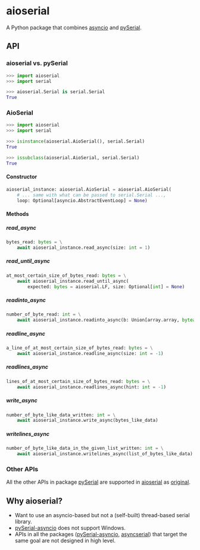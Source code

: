 # aioserial

A Python package that combines [asyncio](https://docs.python.org/3/library/asyncio.html) and [pySerial](https://github.com/pyserial/pyserial).

## API

### aioserial vs. pySerial

```py
>>> import aioserial
>>> import serial

>>> aioserial.Serial is serial.Serial
True
```


### AioSerial

```py
>>> import aioserial
>>> import serial

>>> isinstance(aioserial.AioSerial(), serial.Serial)
True

>>> issubclass(aioserial.AioSerial, serial.Serial)
True
```

#### Constructor

```py
aioserial_instance: aioserial.AioSerial = aioserial.AioSerial(
    # ... same with what can be passed to serial.Serial ...,
    loop: Optional[asyncio.AbstractEventLoop] = None)
```

#### Methods


##### read_async

```py
bytes_read: bytes = \
    await aioserial_instance.read_async(size: int = 1)
```

##### read_until_async

```py
at_most_certain_size_of_bytes_read: bytes = \
    await aioserial_instance.read_until_async(
        expected: bytes = aioserial.LF, size: Optional[int] = None)
```

##### readinto_async

```py
number_of_byte_read: int = \
    await aioserial_instance.readinto_async(b: Union[array.array, bytearray])
```

##### readline_async

```py
a_line_of_at_most_certain_size_of_bytes_read: bytes = \
    await aioserial_instance.readline_async(size: int = -1)
```

##### readlines_async

```py
lines_of_at_most_certain_size_of_bytes_read: bytes = \
    await aioserial_instance.readlines_async(hint: int = -1)
```

##### write_async

```py
number_of_byte_like_data_written: int = \
    await aioserial_instance.write_async(bytes_like_data)
```

##### writelines_async

```py
number_of_byte_like_data_in_the_given_list_written: int = \
    await aioserial_instance.writelines_async(list_of_bytes_like_data)
```

### Other APIs

All the other APIs in package [pySerial](https://github.com/pyserial/pyserial) are supported in [aioserial](https://github.com/changyuheng/aioserial) as [original](https://pyserial.readthedocs.io/).

## Why aioserial?

* Want to use an asyncio-based but not a (self-built) thread-based serial library.
* [pySerial-asyncio](https://github.com/pyserial/pyserial-asyncio) does not support Windows.
* APIs in all the packages ([pySerial-asyncio](https://github.com/pyserial/pyserial-asyncio), [asyncserial](https://github.com/xvzf/asyncserial-py)) that target the same goal are not designed in high level.
